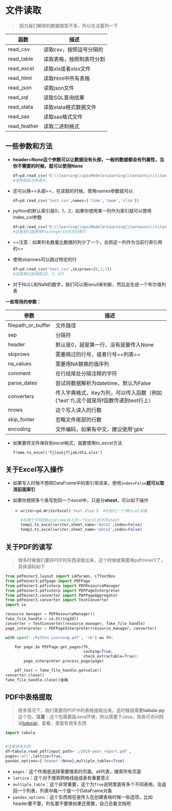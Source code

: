 # 文件读取

> ​	因为我们解除的数据类型不多，所以先试着列一下

| 函数         | 描述                     |
| ------------ | ------------------------ |
| read_csv     | 读取csv，按照逗号分隔的  |
| read_table   | 读取表格，按照制表符分割 |
| read_excel   | 读取xls或者xlsx文件      |
| read_html    | 读取html中所有表格       |
| read_json    | 读取json文件             |
| read_sql     | 读取SQL查询结果          |
| read_stata   | 读取stata格式数据文件    |
| read_sas     | 读取sas格式文件          |
| read_feather | 读取二进制格式           |

## 一些参数和方法

- **header=None这个参数可以让数据没有头部，一般的数据都会有列属性，当你不需要的时候，就可以使用None**

  ```python
  df=pd.read_csv('E:\\learning\\spssModelerLearning\\tantannic\\titanic_train .csv',header=None)
  #这样就会没有表头，
  ```

- 还可以换==头部==，在读取的时候，使用names参数就可以

  ```python
  df=pd.read_csv('test.csv',names=['time','name','slim'])
  ```

- python的默认索引是0，1，2，如果你想用某一列作为索引就可以使用index_col参数

  ```python
  df=pd.read_csv('E:\\learning\\spssModelerLearning\\tantannic\\titanic_train .csv',index_col='PassengerId')
  #这里我们就使用PassengerId作为行索引
  ```

- ==注意：如果列名数量比数据的列少了一个，会把这一列作为当前行索引用的==

- 使用skiprows可以跳过特定的行

  ```python
  df=pd.read_csv('test.csv',skiprows=[0,2,3])
  #这里我们选择跳过1，3，4行
  ```

- 对于NULL和NaN的数字，我们可以用isnull来判断，然后会生成一个布尔值列表

**一些常用的参数：**

| 参数               | 描述                                                         |
| ------------------ | ------------------------------------------------------------ |
| filepath_or_buffer | 文件路径                                                     |
| sep                | 分隔符                                                       |
| header             | 默认是0，就是第一行，没有就要传入None                        |
| skiprows           | 需要跳过的行号，或者行号==列表==                             |
| na_values          | 需要用NA替换的值序列                                         |
| comment            | 在行结尾处分隔注释的字符                                     |
| parse_dates        | 尝试将数据解析为datetime，默认为False                        |
| converters         | 传入字典格式，Key为列，可以传入函数（例如{'test':f},这个就是将f函数传递到test行上） |
| nrows              | 这个写入读入的行数                                           |
| skip_footer        | 忽略文件尾部的行数                                           |
| encoding           | 文件编码，如果有中文，建议使用'gbk'                          |

- 如果要将文件保存到excel格式，就要使用to_excel方法

  ```
  frame.to_excel('fjlaskjfljak/dfa.xlsx')
  ```


## 关于Excel写入操作

- 如果写入时候不想把DataFrame中的索引带进来，使用`index=False`**就可以取消前面索引**

- 如果你想把多个表写到同一个excel中，只是分**sheet**，可以如下操作

  - ```python
    writer=pd.WriterExcel('test.xlsx')	#初始化一个写Excel对象
    
    #将两个不同的DataFrame存入同一个Excel的不同sheet
    temp1.to_excel(writer,sheet_name='data1',index=False)
    temp2.to_excel(writer,sheet_name='data2',index=False)
    ```

## 关于PDF的读写

> ​	很多时候我们要将PDF的东西读取出来，这个时候就需要用pdfminer3了，具体源码如下

```python
from pdfminer3.layout import LAParams, LTTextBox
from pdfminer3.pdfpage import PDFPage
from pdfminer3.pdfinterp import PDFResourceManager
from pdfminer3.pdfinterp import PDFPageInterpreter
from pdfminer3.converter import PDFPageAggregator
from pdfminer3.converter import TextConverter
import io

resource_manager = PDFResourceManager()
fake_file_handle = io.StringIO()
converter = TextConverter(resource_manager, fake_file_handle)
page_interpreter = PDFPageInterpreter(resource_manager, converter)

with open('./Python_Learning.pdf', 'rb') as fh:

    for page in PDFPage.get_pages(fh,
                                  caching=True,
                                  check_extractable=True):
        page_interpreter.process_page(page)

    pdf_text = fake_file_handle.getvalue()
converter.close()
fake_file_handle.close()金融
```



## PDF中表格提取

> ​	很多情况下，我们需要将PDF中的表格提取出来，这时候就需要**tabula-py**这个包，**注意**：这个包需要装Java环境，所以需要下Java，具体可访问网站[tutorial]( https://aegis4048.github.io/parse-pdf-files-while-retaining-structure-with-tabula-py )，查看，里面有很多东西

```python
import tabula


#这里很多东西
df=tabula.read_pdf(input_path='./2016-year_report.pdf',
pages='all',lattice=True,	
pandas_options={'header':None},multiple_tables=True)
```

- `pages`：这个作用是选择需要搜索的页面，all代表，搜索所有页面
- `lattice`：这个对于搜索网格线组成表有重要意义
- `multiple_table`：这个非常重要，这个为`True`说明里面有多个不同表格，会返回一个列表，列表中每一个是一个DataFrame对象
- `pandas_options`：这个东西用在是传入在创建表格时候一些选项，比如header要不要，列名要不要换如果还需要，自己去看文档吧



